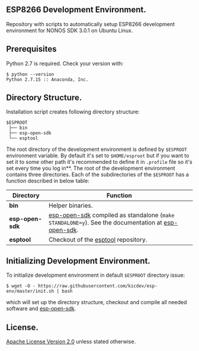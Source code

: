 ## ESP8266 Development Environment.

Repository with scripts to automatically setup ESP8266 development environment
for NONOS SDK 3.0.1 on Ubuntu Linux. 

## Prerequisites

Python 2.7 is required. Check your version with:

```
$ python --version
Python 2.7.15 :: Anaconda, Inc.
```

## Directory Structure.

Installation script creates following directory structure:

    $ESPROOT
     ├── bin         
     ├── esp-open-sdk
     └── esptool         

The root directory of the development environment is defined by `$ESPROOT` 
environment variable. By default it's set to `$HOME/esproot` but if you want to
set it to some other path it's recommended to define it in `.profile` file so 
it's set every time you log in**. The root of the development environment 
contains three directories. Each of the subdirectories of the `$ESPROOT` 
has a function described in below table:

Directory        | Function
-----------------|---------
**bin**          | Helper binaries.
**esp-open-sdk** | [esp-open-sdk](https://github.com/pfalcon/esp-open-sdk) compiled as standalone (`make STANDALONE=y`). See the documentation at [esp-open-sdk](https://github.com/pfalcon/esp-open-sdk).
**esptool**      | Checkout of the [esptool](https://github.com/espressif/esptool) repository.

## Initializing Development Environment.

To initialize development environment in default `$ESPROOT` directory issue: 
 
```
$ wget -O - https://raw.githubusercontent.com/kicdev/esp-env/master/init.sh | bash
```

which will set up the directory structure, checkout and compile all needed 
software and [esp-open-sdk](https://github.com/pfalcon/esp-open-sdk). 

## License.

[Apache License Version 2.0](LICENSE) unless stated otherwise.
